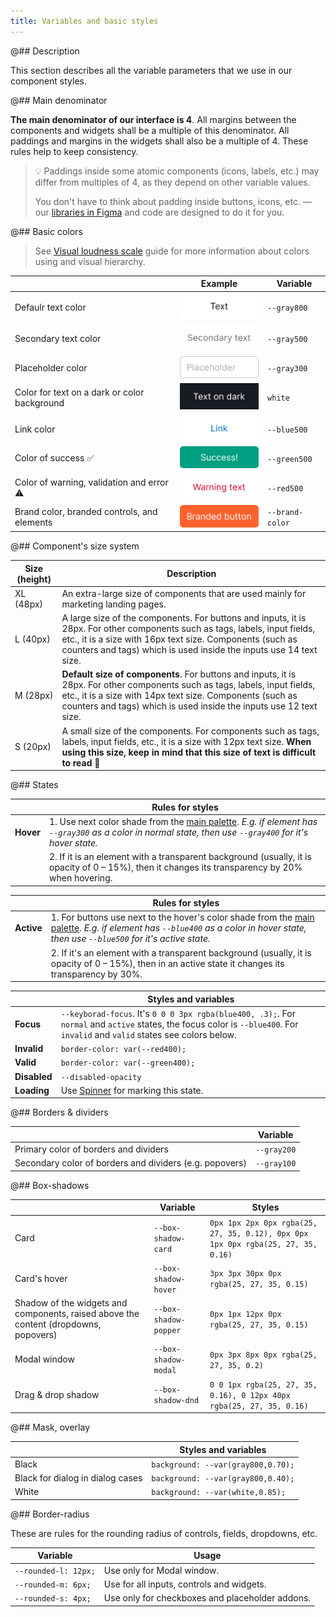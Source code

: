 ```yaml
---
title: Variables and basic styles
---
```


@## Description

This section describes all the variable parameters that we use in our component styles.

@## Main denominator

**The main denominator of our interface is 4**. All margins between the components and widgets shall be a multiple of this denominator. All paddings and margins in the widgets shall also be a multiple of 4. These rules help to keep consistency.

> 💡 Paddings inside some atomic components (icons, labels, etc.) may differ from multiples of 4, as they depend on other variable values.
>
> You don't have to think about padding inside buttons, icons, etc. — our [libraries in Figma](https://www.figma.com/@semrush) and code are designed to do it for you.

@## Basic colors

> See [Visual loudness scale](/patterns/visual-loudness-scale/) guide for more information about colors using and visual hierarchy.

|                                              | Example                                 | Variable        |
| -------------------------------------------- | --------------------------------------- | --------------- |
| Defaulr text color                           | ![text](static/text.png)                | `--gray800`     |
| Secondary text color                         | ![secondary](static/secondary-text.png) | `--gray500`     |
| Placeholder color                            | ![placeholder](static/placeholder.png)  | `--gray300`     |
| Color for text on a dark or color background | ![dark bg](static/text-on-dark.png)     | `white`         |
| Link color                                   | ![link](static/link.png)                | `--blue500`     |
| Color of success ✅                          | ![success](static/success.png)          | `--green500`    |
| Color of warning, validation and error ⚠️    | ![warning](static/warning.png)          | `--red500`      |
| Brand color, branded controls, and elements  | ![brand](static/brand.png)              | `--brand-color` |

@## Component's size system

| Size (height) | Description                                                                                                                                                                                                                                                   |
| ------------- | ------------------------------------------------------------------------------------------------------------------------------------------------------------------------------------------------------------------------------------------------------------- |
| XL (48px)     | An extra-large size of components that are used mainly for marketing landing pages.                                                                                                                                                                           |
| L (40px)      | A large size of the components. For buttons and inputs, it is 28px. For other components such as tags, labels, input fields, etc., it is a size with 16px text size. Components (such as counters and tags) which is used inside the inputs use 14 text size. |
| M (28px)      | **Default size of components**. For buttons and inputs, it is 28px. For other components such as tags, labels, input fields, etc., it is a size with 14px text size. Components (such as counters and tags) which is used inside the inputs use 12 text size. |
| S (20px)      | A small size of the components. For components such as tags, labels, input fields, etc., it is a size with 12px text size. **When using this size, keep in mind that this size of text is difficult to read** 🙏                                              |

@## States

|           | Rules for styles                                                                                                                                                          |
| --------- | ------------------------------------------------------------------------------------------------------------------------------------------------------------------------- |
| **Hover** | 1. Use next color shade from the [main palette](/style/palette). _E.g. if element has `--gray300` as a color in normal state, then use `--gray400` for it's hover state._ |
|           | 2. If it is an element with a transparent background (usually, it is opacity of 0 – 15%), then it changes its transparency by 20% when hovering.                          |

|            | Rules for styles                                                                                                                                                                                     |
| ---------- | ---------------------------------------------------------------------------------------------------------------------------------------------------------------------------------------------------- |
| **Active** | 1. For buttons use next to the hover's color shade from the [main palette](/style/palette). _E.g. if element has `--blue400` as a color in hover state, then use `--blue500` for it's active state._ |
|            | 2. If it's an element with a transparent background (usually, it is opacity of 0 – 15%), then in an active state it changes its transparency by 30%.                                                 |

|              | Styles and variables                                                                                                                                                          |
| ------------ | ----------------------------------------------------------------------------------------------------------------------------------------------------------------------------- |
| **Focus**    | `--keyborad-focus`. It's `0 0 0 3px rgba(blue400, .3);`. For `normal` and `active` states, the focus color is `--blue400`. For `invalid` and `valid` states see colors below. |
| **Invalid**  | `border-color: var(--red400);`                                                                                                                                                |
| **Valid**    | `border-color: var(--green400);`                                                                                                                                              |
| **Disabled** | `--disabled-opacity`                                                                                                                                                          |
| **Loading**  | Use [Spinner](/components/spin) for marking this state.                                                                                                                       |

@## Borders & dividers

|                                                         | Variable    |
| ------------------------------------------------------- | ----------- |
| Primary color of borders and dividers                   | `--gray200` |
| Secondary color of borders and dividers (e.g. popovers) | `--gray100` |

@## Box-shadows

|                                                                                      | Variable              | Styles                                                                           |
| ------------------------------------------------------------------------------------ | --------------------- | -------------------------------------------------------------------------------- |
| Card                                                                                 | `--box-shadow-card`   | `0px 1px 2px 0px rgba(25, 27, 35, 0.12), 0px 0px 1px 0px rgba(25, 27, 35, 0.16)` |
| Card's hover                                                                         | `--box-shadow-hover`  | `3px 3px 30px 0px rgba(25, 27, 35, 0.15)`                                        |
| Shadow of the widgets and components, raised above the content (dropdowns, popovers) | `--box-shadow-popper` | `0px 1px 12px 0px rgba(25, 27, 35, 0.15)`                                        |
| Modal window                                                                         | `--box-shadow-modal`  | `0px 3px 8px 0px rgba(25, 27, 35, 0.2)`                                          |
| Drag & drop shadow                                                                   | `--box-shadow-dnd`    | `0 0 1px rgba(25, 27, 35, 0.16), 0 12px 40px rgba(25, 27, 35, 0.16)`             |

@## Mask, overlay

|                                  | Styles and variables               |
| -------------------------------- | ---------------------------------- |
| Black                            | `background: --var(gray800,0.70);` |
| Black for dialog in dialog cases | `background: --var(gray800,0.40);` |
| White                            | `background: --var(white,0.85);`   |

@## Border-radius

These are rules for the rounding radius of controls, fields, dropdowns, etc.

| Variable             | Usage                                           |
| -------------------- | ----------------------------------------------- |
| `--rounded-l: 12px;` | Use only for Modal window.                      |
| `--rounded-m: 6px;`  | Use for all inputs, controls and widgets.       |
| `--rounded-s: 4px;`  | Use only for checkboxes and placeholder addons. |
